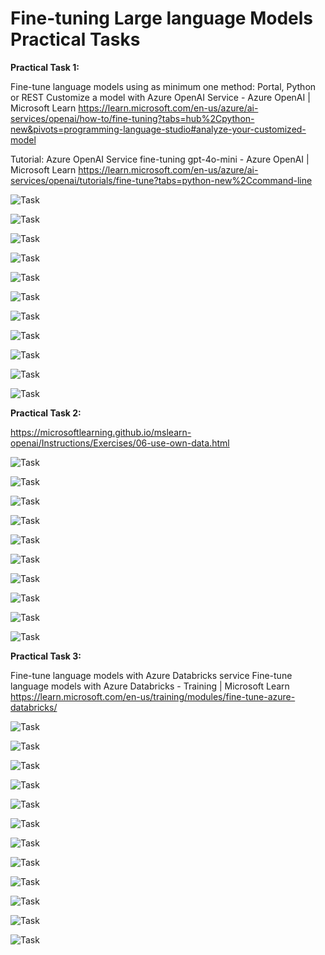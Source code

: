 # Fine-tuning Large language Models Practical Tasks

**Practical Task 1:**

Fine-tune language models using as minimum one method: Portal, Python or REST
Customize a model with Azure OpenAI Service - Azure OpenAI | Microsoft Learn
https://learn.microsoft.com/en-us/azure/ai-services/openai/how-to/fine-tuning?tabs=hub%2Cpython-new&pivots=programming-language-studio#analyze-your-customized-model

Tutorial:
Azure OpenAI Service fine-tuning gpt-4o-mini - Azure OpenAI | Microsoft Learn
https://learn.microsoft.com/en-us/azure/ai-services/openai/tutorials/fine-tune?tabs=python-new%2Ccommand-line

![Task](task1/preliminary_checks.png)

![Task](task1/validate_token_counts.png)

![Task](task1/validation_output.png)

![Task](task1/upload_fine_tuning_files.png)

![Task](task1/submit_fine_tuning_training_job.png)

![Task](task1/track_training_status.png)

![Task](task1/list_fine_tuning_events.png)

![Task](task1/list_checkpoints.png)

![Task](task1/retrieve_ft_model_name.png)

![Task](task1/deploy_ft_model.png)

![Task](task1/use_deployed_customized_model.png)

**Practical Task 2:**

https://microsoftlearning.github.io/mslearn-openai/Instructions/Exercises/06-use-own-data.html

![Task](task2/model.png)

![Task](task2/search-service.png)

![Task](task2/blobs.png)

![Task](task2/model1.png)

![Task](task2/model2.png)

![Task](task2/vectorize_data.png)

![Task](task2/vectorize_data1.png)

![Task](task2/vectorize_data2.png)

![Task](task2/ownData.png)

![Task](task2/run_app.png)

**Practical Task 3:**

Fine-tune language models with Azure Databricks service
Fine-tune language models with Azure Databricks - Training | Microsoft Learn
https://learn.microsoft.com/en-us/training/modules/fine-tune-azure-databricks/

![Task](task3/search_service.png)

![Task](task3/cluster.png)

![Task](task3/libraries.png)

![Task](task3/validate_token.png)

![Task](task3/upload_file_tuning_files.png)

![Task](task3/submit_fine_tuning_job.png)

![Task](task3/job_status.png)

![Task](task3/deploy_fine_tuned_model.png)

![Task](task3/deployemnt_status.png)

![Task](task3/use_in_chat.png)

![Task](task3/model_deployement.png)

![Task](task3/fine_tuned_model.png)
